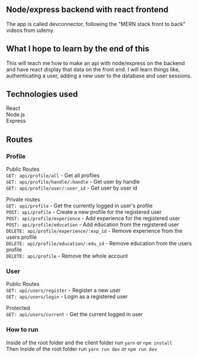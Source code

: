## Node/express backend with react frontend
The app is called devconnector, following the "MERN stack front to back" videos from udemy.

## What I hope to learn by the end of this
This will teach me how to make an api with node/express on the backend and have react display that data on the front end. I will learn things like, authenticating a user, adding a new user to the database and user sessions.

## Technologies used
React  
Node.js  
Express  

## Routes

### Profile

Public Routes  
``GET: api/profile/all`` - Get all profiles  
``GET: api/profile/handle/:handle`` - Get user by handle  
``GET: api/profile/user/:user_id`` - Get user by user id  

Private routes  
``GET: api/profile`` - Get the currently logged in user's profile  
``POST: api/profile`` - Create a new profile for the registered user  
``POST: api/profile/experience`` - Add experience for the registered user  
``POST: api/profile/education`` - Add education from the registered user  
``DELETE: api/profile/experience/:exp_id`` - Remove experience from the users profile  
``DELETE: api/profile/education/:edu_id`` - Remove education from the users profile  
``DELETE: api/profile`` - Remove the whole account  

### User
Public Routes  
``GET: api/users/register`` - Register a new user  
``GET: api/users/login`` - Login as a registered user  

Protected  
``GET: api/users/current`` - Get the current logged in user  

### How to run
Inside of the root folder and the client folder run ``yarn`` or ``npm install``  
Then inside of the root folder run ``yarn run dev`` or ``npm run dev``  
